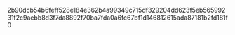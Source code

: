 2b90dcb54b6feff528e184e362b4a99349c715df329204dd623f5eb56599231f2c9aebb8d3f7da8892f70ba7fda0a6fc67bf1d146812615ada87181b2fd181f0

